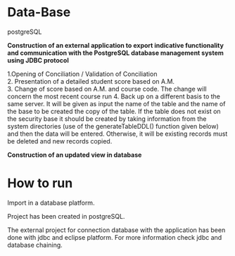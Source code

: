 # Data-Base
 postgreSQL

**Construction of an external application to export indicative functionality and communication with the PostgreSQL database management system using JDBC protocol** 

1.Opening of Conciliation / Validation of Conciliation <br />
2. Presentation of a detailed student score based on A.M. <br />
3. Change of score based on A.M. and course code. The change will concern the most recent course run
4. Back up on a different basis to the same server. It will be given as input the name of the table and the name of the base to be created the copy of the table. If the table does not exist on the security base it should be created by taking information from the system directories (use of the generateTableDDL() function
given below) and then the data will be entered. Otherwise, it will be existing records must be deleted and new records copied.

**Construction of an updated view in database**


# How to run
Import in a database platform. <br />

Project has been created in postgreSQL.

The external project for connection database with the application has been done with jdbc and eclipse platform. For more information check jdbc and database chaining.